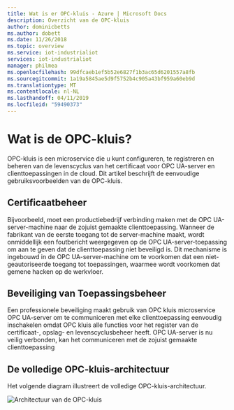 ```yaml
---
title: Wat is er OPC-kluis - Azure | Microsoft Docs
description: Overzicht van de OPC-kluis
author: dominicbetts
ms.author: dobett
ms.date: 11/26/2018
ms.topic: overview
ms.service: iot-industrialiot
services: iot-industrialiot
manager: philmea
ms.openlocfilehash: 99dfcaeb1ef5b52e6827f1b3ac65d6201557a8fb
ms.sourcegitcommit: 1a19a5845ae5d9f5752b4c905a43bf959a60eb9d
ms.translationtype: MT
ms.contentlocale: nl-NL
ms.lasthandoff: 04/11/2019
ms.locfileid: "59490373"
---
```

# <a name="what-is-opc-vault"></a>Wat is de OPC-kluis?

OPC-kluis is een microservice die u kunt configureren, te registreren en beheren van de levenscyclus van het certificaat voor OPC UA-server en clienttoepassingen in de cloud. Dit artikel beschrijft de eenvoudige gebruiksvoorbeelden van de OPC-kluis.

## <a name="certificate-management"></a>Certificaatbeheer

Bijvoorbeeld, moet een productiebedrijf verbinding maken met de OPC UA-server-machine naar de zojuist gemaakte clienttoepassing. Wanneer de fabrikant van de eerste toegang tot de server-machine maakt, wordt onmiddellijk een foutbericht weergegeven op de OPC UA-server-toepassing om aan te geven dat de clienttoepassing niet beveiligd is. Dit mechanisme is ingebouwd in de OPC UA-server-machine om te voorkomen dat een niet-geautoriseerde toegang tot toepassingen, waarmee wordt voorkomen dat gemene hacken op de werkvloer.

## <a name="application-security-management"></a>Beveiliging van Toepassingsbeheer
Een professionele beveiliging maakt gebruik van OPC kluis microservice OPC UA-server om te communiceren met elke clienttoepassing eenvoudig inschakelen omdat OPC kluis alle functies voor het register van de certificaat-, opslag- en levenscyclusbeheer heeft. OPC UA-server is nu veilig verbonden, kan het communiceren met de zojuist gemaakte clienttoepassing

## <a name="the-complete-opc-vault-architecture"></a>De volledige OPC-kluis-architectuur
Het volgende diagram illustreert de volledige OPC-kluis-architectuur.

![Architectuur van de OPC-kluis](media/overview-opc-vault-architecture/opc-vault.png)